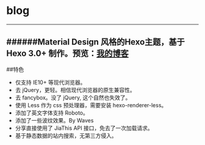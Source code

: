 # blog
---
######Material Design 风格的Hexo主题，基于 Hexo 3.0+ 制作。预览：[我的博客](http://myxxqy.com/)
---
##特色
- 仅支持 IE10+ 等现代浏览器。
- 去 jQuery，更轻。相信现代浏览器的原生兼容性。
- 去 fancybox。没了 jQuery, 这个自然也失效了。
- 使用 Less 作为 css 预处理器，需要安装 hexo-renderer-less。
- 添加了英文字体支持 Roboto。
- 添加了一些波纹效果。By Waves
- 分享直接使用了 JiaThis API 接口，免去了一次加载请求。
- 基于静态数据的站内搜索，无第三方侵入。
